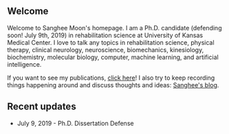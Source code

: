 ## Welcome

Welcome to Sanghee Moon's homepage. I am a Ph.D. candidate (defending soon! July 9th, 2019) in rehabilitation science at University of Kansas Medical Center. I love to talk any topics in rehabilitation science, physical therapy, clinical neurology, neuroscience, biomechanics, kinesiology, biochemistry, molecular biology, computer, machine learning, and artificial intelligence.

If you want to see my publications, [click here](./posts/index_example.md)! I also try to keep recording things happening around and discuss thoughts and ideas: [Sanghee's blog](./posts/index_example.md).

## Recent updates

* July 9, 2019 - Ph.D. Dissertation Defense
